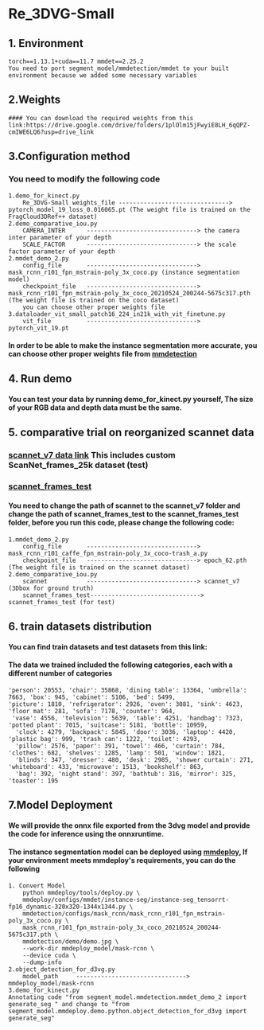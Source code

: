 # Re_3DVG-Small
## 1. Environment
    torch==1.13.1+cuda==11.7 mmdet==2.25.2
    You need to port segment_model/mmdetection/mmdet to your built environment because we added some necessary variables
## 2.Weights
    #### You can download the required weights from this link:https://drive.google.com/drive/folders/1plOlm15jFwyiE8LH_6qQPZ-cmIWE6LQ6?usp=drive_link
## 3.Configuration method
### You need to modify the following code
    1.demo_for_kinect.py     
        Re_3DVG-Small weights_file -------------------------------> pytorch_model_19_loss_0.016065.pt (The weight file is trained on the FragCloud3DRef++ dataset)
    2.demo_comparative_iou.py
        CAMERA_INTER      -------------------------------> the camera inter parameter of your depth
        SCALE_FACTOR      -------------------------------> the scale factor parameter of your depth
    2.mmdet_demo_2.py
        config_file       -------------------------------> mask_rcnn_r101_fpn_mstrain-poly_3x_coco.py (instance segmentation model)
        checkpoint_file   -------------------------------> mask_rcnn_r101_fpn_mstrain-poly_3x_coco_20210524_200244-5675c317.pth (The weight file is trained on the coco dataset)
        you can choose other proper weights file
    3.dataloader_vit_small_patch16_224_in21k_with_vit_finetune.py
        vit_file          -------------------------------> pytorch_vit_19.pt
#### In order to be able to make the instance segmentation more accurate, you can choose other proper weights file from [mmdetection](https://github.com/open-mmlab/mmdetection/tree/v2.25.2)
## 4. Run demo
#### You can test your data by running demo_for_kinect.py yourself, The size of your RGB data and depth data must be the same.
## 5. comparative trial on reorganized scannet data
### [scannet_v7 data link](https://drive.google.com/file/d/1hmSnEwCgXDu0gp5XcOqoMvuX91yjA7x5/view?usp=drive_link) This includes custom ScanNet_frames_25k dataset (test)
### [scannet_frames_test](https://drive.google.com/file/d/159OjK98WHSKSngMPA-5sCUN-A55EEZdF/view?usp=drive_link) 
#### You need to change the path of scannet to the scannet_v7 folder and change the path of scannet_frames_test to the scannet_frames_test folder, before you run this code, please change the following code:
    1.mmdet_demo_2.py
        config_file       -------------------------------> mask_rcnn_r101_caffe_fpn_mstrain-poly_3x_coco-trash_a.py
        checkpoint_file   -------------------------------> epoch_62.pth (The weight file is trained on the scannet dataset)
    2.demo_comparative_iou.py
        scannet           -------------------------------> scannet_v7 (3Dbox for ground truth)
        scannet_frames_test-------------------------------> scannet_frames_test (for test)
## 6. train datasets distribution
#### You can find train datasets and test datasets from this link: 
#### The data we trained included the following categories, each with a different number of categories
    'person': 20553, 'chair': 35868, 'dining table': 13364, 'umbrella': 7663, 'box': 945, 'cabinet': 5106, 'bed': 5499,
    'picture': 1810, 'refrigerator': 2926, 'oven': 3081, 'sink': 4623, 'floor mat': 281, 'sofa': 7178, 'counter': 964,
     'vase': 4556, 'television': 5639, 'table': 4251, 'handbag': 7323, 'potted plant': 7015, 'suitcase': 5181, 'bottle': 10959,
      'clock': 4279, 'backpack': 5845, 'door': 3036, 'laptop': 4420, 'plastic bag': 999, 'trash can': 1222, 'toilet': 4293,
      'pillow': 2576, 'paper': 391, 'towel': 466, 'curtain': 784, 'clothes': 682, 'shelves': 1285, 'lamp': 501, 'window': 1821,
      'blinds': 347, 'dresser': 480, 'desk': 2985, 'shower curtain': 271, 'whiteboard': 433, 'microwave': 1513, 'bookshelf': 863,
      'bag': 392, 'night stand': 397, 'bathtub': 316, 'mirror': 325, 'toaster': 195
## 7.Model  Deployment
#### We will provide the onnx file exported from the 3dvg model and provide the code for inference using the onnxruntime. 
#### The instance segmentation model can be deployed using [mmdeploy](https://github.com/open-mmlab/mmdeploy/blob/v0.12.0/docs/en/get_started.md), If your environment meets mmdeploy's requirements, you can do the following
    1. Convert Model
        python mmdeploy/tools/deploy.py \
        mmdeploy/configs/mmdet/instance-seg/instance-seg_tensorrt-fp16_dynamic-320x320-1344x1344.py \
        mmdetection/configs/mask_rcnn/mask_rcnn_r101_fpn_mstrain-poly_3x_coco.py \
        mask_rcnn_r101_fpn_mstrain-poly_3x_coco_20210524_200244-5675c317.pth \
        mmdetection/demo/demo.jpg \
        --work-dir mmdeploy_model/mask-rcnn \
        --device cuda \
        --dump-info
    2.object_detection_for_d3vg.py
        model_path     -------------------------------> mmdeploy_model/mask-rcnn
    3.demo_for_kinect.py
    Annotating code "from segment_model.mmdetection.mmdet_demo_2 import generate_seg " and change to "from segment_model.mmdeploy.demo.python.object_detection_for_d3vg import generate_seg"

